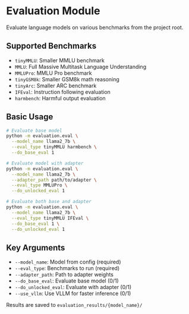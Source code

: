 # Evaluation Module

Evaluate language models on various benchmarks from the project root.

## Supported Benchmarks

- `tinyMMLU`: Smaller MMLU benchmark
- `MMLU`: Full Massive Multitask Language Understanding
- `MMLUPro`: MMLU Pro benchmark
- `tinyGSM8k`: Smaller GSM8k math reasoning
- `tinyArc`: Smaller ARC benchmark
- `IFEval`: Instruction following evaluation
- `harmbench`: Harmful output evaluation

## Basic Usage

```bash
# Evaluate base model
python -m evaluation.eval \
  --model_name llama2_7b \
  --eval_type tinyMMLU harmbench \
  --do_base_eval 1

# Evaluate model with adapter
python -m evaluation.eval \
  --model_name llama2_7b \
  --adapter_path path/to/adapter \
  --eval_type MMLUPro \
  --do_unlocked_eval 1

# Evaluate both base and adapter
python -m evaluation.eval \
  --model_name llama2_7b \
  --eval_type tinyMMLU IFEval \
  --do_base_eval 1 \
  --do_unlocked_eval 1
```

## Key Arguments

- `--model_name`: Model from config (required)
- `--eval_type`: Benchmarks to run (required)
- `--adapter_path`: Path to adapter weights
- `--do_base_eval`: Evaluate base model (0/1)
- `--do_unlocked_eval`: Evaluate with adapter (0/1)
- `--use_vllm`: Use VLLM for faster inference (0/1)

Results are saved to `evaluation_results/{model_name}/` 